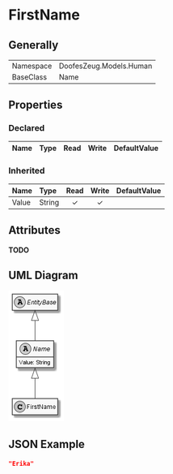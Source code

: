 ﻿# FirstName

## Generally

|||
|:-|:-|
|Namespace|DoofesZeug.Models.Human|
|BaseClass|Name|

## Properties

### Declared

|Name|Type|Read|Write|DefaultValue|
|:---|:---|:--:|:---:|:-----------|

### Inherited

|Name|Type|Read|Write|DefaultValue|
|:---|:---|:--:|:---:|:-----------|
|Value|String|&#x2713;|&#x2713;||

## Attributes

**TODO**

## UML Diagram

![FirstName.png](./FirstName.png "FirstName")

## JSON Example

```json
"Erika"
```


